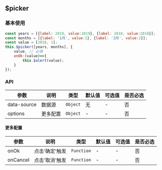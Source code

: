 ## $picker

### 基本使用

``` javascript
const years = [{label: 2019, value:2019}, {label: 2018, value:2018}];
const months = [{label: '1月', value:1}, {label: '2月', value:2}];
const value = [2018, 1];
this.$picker([years, months], {
    value, // 必填
    onOk:(value)=>{
        this.$alert(value);
    }
});
```

### API
| 参数 | 说明 | 类型 | 默认值 | 可选值 |是否必选
|-----------|-----------|-----------|-------------|-------------|-------------|
| data-source | 数据源 | `Object` | 无 |-|否|
| options | 更多配置 | `Object` | -|-|否|

#### 更多配置
| 参数 | 说明 | 类型 | 默认值 | 可选值 |是否必选
|-----------|-----------|-----------|-------------|-------------|-------------|
| onOk | 点击'确定'触发 | `Function` | - |-|否|
| onCancel | 点击'取消'触发  | `Function` |- |-|否|